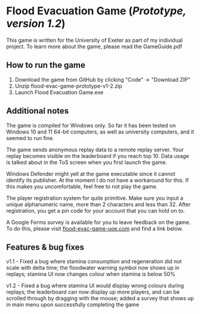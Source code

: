 <h1>Flood Evacuation Game (<i>Prototype, version 1.2</i>)</h1>

This game is written for the University of Exeter as part of my individual project. To learn more about the game, please read the GameGuide.pdf

<h2>How to run the game</h2>

1. Download the game from GitHub by clicking "Code" -> "Download ZIP"
2. Unzip flood-evac-game-prototype-v1-2.zip
3. Launch Flood Evacuation Game.exe

<h2>Additional notes</h2>

The game is compiled for Windows only. So far it has been tested on Windows 10 and 11 64-bit computers, as well as university computers, and it seemed to run fine.

The game sends anonymous replay data to a remote replay server. Your replay becomes visible on the leaderboard if you reach top 10. Data usage is talked about in the ToS screen when you first launch the game.

Windows Defender might yell at the game executable since it cannot identify its publisher. At the moment I do not have a workaround for this. If this makes you uncomfortable, feel free to not play the game.

The player registration system for quite primitive. Make sure you input a unique alphanumeric name, more than 2 characters and less than 32. After registration, you get a pin code for your account that you can hold on to.

A Google Forms survey is available for you to leave feedback on the game. To do this, please visit <a href="https://flood-evac-game-uoe.com/">flood-evac-game-uoe.com</a> and find a link below.

<h2>Features & bug fixes</h2>

v1.1 - Fixed a bug where stamina consumption and regeneration did not scale with delta time; the floodwater warning symbol now shows up in replays; stamina UI now changes colour when stamina is below 50%

v1.2 - Fixed a bug where stamina UI would display wrong colours during replays; the leaderboard can now display up more players, and can be scrolled through by dragging with the mouse; added a survey that shows up in main menu upon successfully completing the game
